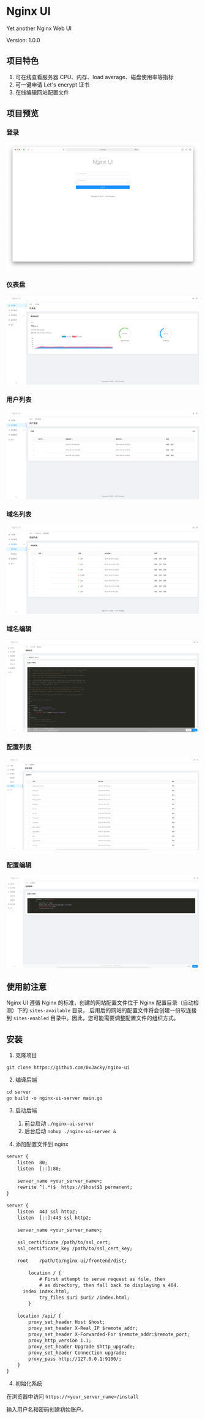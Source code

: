 # Nginx UI
Yet another Nginx Web UI

Version: 1.0.0

## 项目特色

1. 可在线查看服务器 CPU、内存、load average、磁盘使用率等指标
2. 可一键申请 Let's encrypt 证书
3. 在线编辑网站配置文件

## 项目预览

### 登录
![](screenshots/login.png)

### 仪表盘
![](screenshots/dashboard.png)

### 用户列表
![](screenshots/user-list.png)

### 域名列表
![](screenshots/domain-list.png)

### 域名编辑
![](screenshots/domain-edit.png)

### 配置列表
![](screenshots/config-list.png)

### 配置编辑
![](screenshots/config-edit.png)

## 使用前注意

Nginx UI 遵循 Nginx 的标准，创建的网站配置文件位于 Nginx 配置目录（自动检测）下的 `sites-available` 目录，
启用后的网站的配置文件将会创建一份软连接到 `sites-enabled` 目录中。因此，您可能需要调整配置文件的组织方式。

## 安装
1. 克隆项目
```
git clone https://github.com/0xJacky/nginx-ui
```
2. 编译后端
```
cd server
go build -o nginx-ui-server main.go
```
3. 启动后端
    1. 前台启动 `./nginx-ui-server`
    2. 后台启动 `nohup ./nginx-ui-server &`

4. 添加配置文件到 nginx
```
server {
    listen	80;
    listen	[::]:80;

    server_name	<your_server_name>;
    rewrite ^(.*)$  https://$host$1 permanent;
}

server {
    listen	443 ssl http2;
    listen	[::]:443 ssl http2;

    server_name	<your_server_name>;

    ssl_certificate	/path/to/ssl_cert;
    ssl_certificate_key	/path/to/ssl_cert_key;

    root	/path/to/nginx-ui/frontend/dist;

		location / {
			# First attempt to serve request as file, then
			# as directory, then fall back to displaying a 404.
      index index.html;
			try_files $uri $uri/ /index.html;
		}

    location /api/ {
        proxy_set_header Host $host;
        proxy_set_header X-Real_IP $remote_addr;
        proxy_set_header X-Forwarded-For $remote_addr:$remote_port;
        proxy_http_version 1.1;
        proxy_set_header Upgrade $http_upgrade;
        proxy_set_header Connection upgrade;
        proxy_pass http://127.0.0.1:9100/;
    }
}
```

4. 初始化系统

在浏览器中访问 `https://<your_server_name>/install`

输入用户名和密码创建初始账户。
